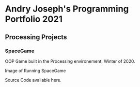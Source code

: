 # Andry Joseph's Programming Portfolio 2021

## Processing Projects

### SpaceGame
OOP Game built in the Processing environement. Winter of 2020.

Image of Running SpaceGame

Source Code available here.
